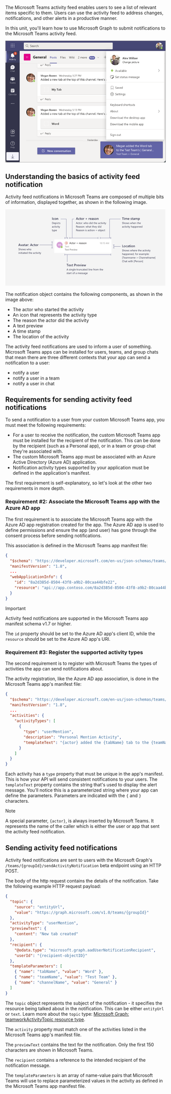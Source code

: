 The Microsoft Teams activity feed enables users to see a list of relevant items specific to them. Users can use the activity feed to address changes, notifications, and other alerts in a productive manner.

In this unit, you'll learn how to use Microsoft Graph to submit notifications to the Microsoft Teams activity feed.

![Screenshot of an activity feed notification](../media/07-test-03.png)

## Understanding the basics of activity feed notification

Activity feed notifications in Microsoft Teams are composed of multiple bits of information, displayed together, as shown in the following image.

![Screenshot breakdown of an activity feed notification](../media/06-activity-feed-notification.png)

The notification object contains the following components, as shown in the image above:

- The actor who started the activity
- An icon that represents the activity type
- The reason the actor did the activity
- A text preview
- A time stamp
- The location of the activity

The activity feed notifications are used to inform a user of something. Microsoft Teams apps can be installed for users, teams, and group chats that mean there are three different contexts that your app can send a notification to a user:

- notify a user
- notify a user in a team
- notify a user in chat

## Requirements for sending activity feed notifications

To send a notification to a user from your custom Microsoft Teams app, you must meet the following requirements:

- For a user to receive the notification, the custom Microsoft Teams app must be installed for the recipient of the notification. This can be done by the recipient (such as a Personal app), or in a team or group chat they're associated with.
- The custom Microsoft Teams app must be associated with an Azure Active Directory (Azure AD) application.
- Notification activity types supported by your application must be defined in the application's manifest.

The first requirement is self-explanatory, so let's look at the other two requirements in more depth.

### Requirement #2: Associate the Microsoft Teams app with the Azure AD app

The first requirement is to associate the Microsoft Teams app with the Azure AD app registration created for the app. The Azure AD app is used to define permissions and ensure the app (and user) has gone through the consent process before sending notifications.

This association is defined in the Microsoft Teams app manifest file:

```json
{
  "$schema": "https://developer.microsoft.com/en-us/json-schemas/teams/v1.8/MicrosoftTeams.schema.json",
  "manifestVersion": "1.8",
  ...
  "webApplicationInfo": {
    "id": "8a2d385d-8504-43f8-a9b2-80caa44bfe22",
    "resource": "api://app.contoso.com/8a2d385d-8504-43f8-a9b2-80caa44bfe22"
  }
}
```

> [!IMPORTANT]
> Activity feed notifications are supported in the Microsoft Teams app manifest schema v1.7 or higher.

The `id` property should be set to the Azure AD app's client ID, while the `resource` should be set to the Azure AD app's URI.

### Requirement #3: Register the supported activity types

The second requirement is to register with Microsoft Teams the types of activities the app can send notifications about.

The activity registration, like the Azure AD app association, is done in the Microsoft Teams app's manifest file:

```json
{
  "$schema": "https://developer.microsoft.com/en-us/json-schemas/teams/v1.8/MicrosoftTeams.schema.json",
  "manifestVersion": "1.8",
  ...
  "activities": {
    "activityTypes": [
      {
        "type": "userMention",
        "description": "Personal Mention Activity",
        "templateText": "{actor} added the {tabName} tab to the {teamName}'s | {channelName} channel"
      }
    ]
  }
}
```

Each activity has a `type` property that must be unique in the app's manifest. This is how your API will send consistent notifications to your users. The `templateText` property contains the string that's used to display the alert message. You'll notice this is a parameterized string where your app can define the parameters. Parameters are indicated with the `{` and `}` characters.

> [!NOTE]
> A special parameter, `{actor}`, is always inserted by Microsoft Teams. It represents the name of the caller which is either the user or app that sent the activity feed notification.

## Sending activity feed notifications

Activity feed notifications are sent to users with the Microsoft Graph's `/teams/{groupId}/sendActivityNotification` beta endpoint using an HTTP POST.

The body of the http request contains the details of the notification. Take the following example HTTP request payload:

```json
{
  "topic": {
    "source": "entityUrl",
    "value": "https://graph.microsoft.com/v1.0/teams/{groupId}"
  },
  "activityType": "userMention",
  "previewText": {
    "content": "New tab created"
  },
  "recipient": {
    "@odata.type": "microsoft.graph.aadUserNotificationRecipient",
    "userId": "{recipient-objectID}"
  },
  "templateParameters": [
    { "name": "tabName", "value": "Word" },
    { "name": "teamName", "value": "Test Team" },
    { "name": "channelName", "value": "General" }
  ]
}
```

The `topic` object represents the subject of the notification - it specifies the resource being talked about in the notification. This can be either `entityUrl` or `text`. Learn more about the `topic` type: [Microsoft Graph: teamworkActivityTopic resource type](https://docs.microsoft.com/graph/api/resources/teamworkactivitytopic).

The `activity` property must match one of the activities listed in the Microsoft Teams app's manifest file.

The `previewText` contains the text for the notification. Only the first 150 characters are shown in Microsoft Teams.

The `recipient` contains a reference to the intended recipient of the notification message.

The `templateParameters` is an array of name-value pairs that Microsoft Teams will use to replace parameterized values in the activity as defined in the Microsoft Teams app manifest file.
